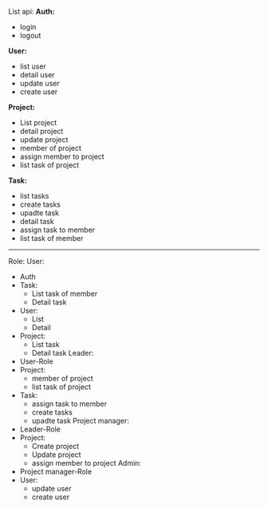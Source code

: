List api:
**Auth:**
- login
- logout
  
**User:**
- list user
- detail user
- update user
- create user
  
**Project:**
- List project
- detail project
- update project
- member of project
- assign member to project
- list task of project

**Task:**
- list tasks
- create tasks
- upadte task
- detail task
- assign task to member
- list task of member


---------------

Role:
User:
  - Auth
  - Task:
    + List task of member
    + Detail task
  - User:
    + List
    + Detail
  - Project:
    + List task
    + Detail task
Leader:
  - User-Role
  - Project:
    + member of project
    + list task of project
  - Task:
    + assign task to member
    + create tasks
    + upadte task
Project manager:
  - Leader-Role
  - Project:
    + Create project
    + Update project
    + assign member to project
Admin:
  - Project manager-Role
  - User:
    + update user
    + create user